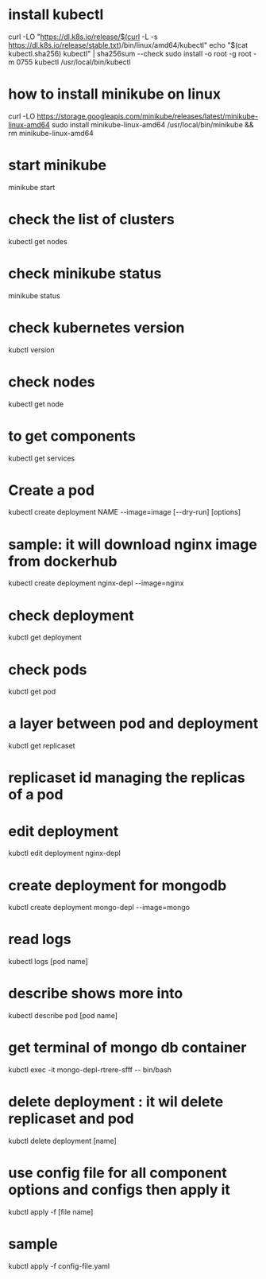 # install kubectl
curl -LO "https://dl.k8s.io/release/$(curl -L -s https://dl.k8s.io/release/stable.txt)/bin/linux/amd64/kubectl"
echo "$(cat kubectl.sha256)  kubectl" | sha256sum --check
sudo install -o root -g root -m 0755 kubectl /usr/local/bin/kubectl

# how to install minikube on linux
curl -LO https://storage.googleapis.com/minikube/releases/latest/minikube-linux-amd64
sudo install minikube-linux-amd64 /usr/local/bin/minikube && rm minikube-linux-amd64
# start minikube
minikube start

# check the list of clusters
kubectl get nodes
# check minikube status
minikube status
# check kubernetes version
kubctl version
# check nodes
kubectl get node
# to get components
kubectl get services
# Create a pod
kubectl create deployment NAME --image=image [--dry-run] [options]
# sample: it will download nginx image from dockerhub
kubectl create deployment nginx-depl --image=nginx
# check deployment
kubctl get deployment
# check pods
kubctl get pod
# a layer between pod and deployment
kubctl get replicaset
# replicaset id managing the replicas of a pod
# edit deployment
kubctl edit deployment nginx-depl
# create deployment for mongodb
kubctl create deployment mongo-depl --image=mongo
# read logs
kubectl logs [pod name]
# describe shows more into
kubectl describe pod [pod name]
# get terminal of mongo db container
kubctl exec -it mongo-depl-rtrere-sfff -- bin/bash
# delete deployment : it wil delete replicaset and pod
kubctl delete deployment [name]
# use config file for all component options  and configs then apply it
kubctl apply -f [file name]
# sample
kubctl apply -f config-file.yaml
